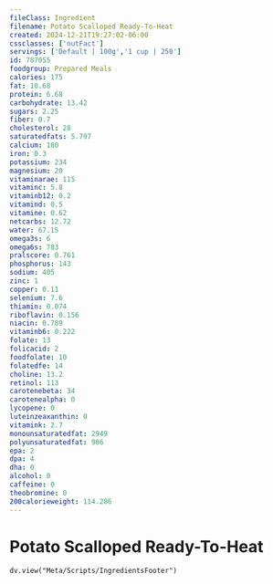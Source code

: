 ```yaml
---
fileClass: Ingredient
filename: Potato Scalloped Ready-To-Heat
created: 2024-12-21T19:27:02-06:00
cssclasses: ['nutFact']
servings: ['Default | 100g','1 cup | 250']
id: 787055
foodgroup: Prepared Meals
calories: 175
fat: 10.68
protein: 6.68
carbohydrate: 13.42
sugars: 2.25
fiber: 0.7
cholesterol: 28
saturatedfats: 5.797
calcium: 180
iron: 0.3
potassium: 234
magnesium: 20
vitaminarae: 115
vitaminc: 5.8
vitaminb12: 0.2
vitamind: 0.5
vitamine: 0.62
netcarbs: 12.72
water: 67.15
omega3s: 6
omega6s: 783
pralscore: 0.761
phosphorus: 143
sodium: 405
zinc: 1
copper: 0.11
selenium: 7.6
thiamin: 0.074
riboflavin: 0.156
niacin: 0.789
vitaminb6: 0.222
folate: 13
folicacid: 2
foodfolate: 10
folatedfe: 14
choline: 13.2
retinol: 113
carotenebeta: 34
carotenealpha: 0
lycopene: 0
luteinzeaxanthin: 0
vitamink: 2.7
monounsaturatedfat: 2949
polyunsaturatedfat: 906
epa: 2
dpa: 4
dha: 0
alcohol: 0
caffeine: 0
theobromine: 0
200calorieweight: 114.286
---
```


# Potato Scalloped Ready-To-Heat

```dataviewjs
dv.view("Meta/Scripts/IngredientsFooter")
```